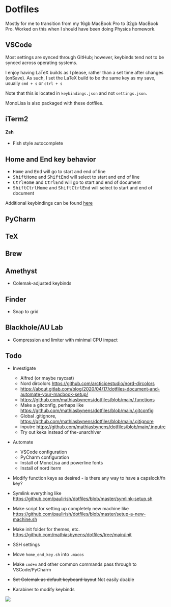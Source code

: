 # Dotfiles
Mostly for me to transition from my 16gb MacBook Pro to 32gb MacBook Pro. 
Worked on this when I should have been doing Physics homework.

## VSCode
Most settings are synced through GitHub; however, keybinds tend not to be synced across operating systems.

I enjoy having LaTeX builds as I please, rather than a set time after changes (onSave). 
As such, I set the LaTeX build to be the same key as my save, usually `cmd + s` or `ctrl + s`

Note that this is located in `keybindings.json` and not `settings.json`.

MonoLisa is also packaged with these dotfiles.

## iTerm2

#### Zsh
- Fish style autocomplete

## Home and End key behavior
- <kbd>Home</kbd> and <kbd>End</kbd> will go to start and end of line
- <kbd>Shift</kbd><kbd>Home</kbd> and <kbd>Shift</kbd><kbd>End</kbd> will select to start and end of line
- <kbd>Ctrl</kbd><kbd>Home</kbd> and <kbd>Ctrl</kbd><kbd>End</kbd> will go to start and end of document
- <kbd>Shift</kbd><kbd>Ctrl</kbd><kbd>Home</kbd> and <kbd>Shift</kbd><kbd>Ctrl</kbd><kbd>End</kbd> will select to start and end of document

Additional keybindings can be found [here](https://blog.victormendonca.com/2020/04/27/how-to-change-macos-key-bindings/)
## PyCharm

## TeX

## Brew

## Amethyst
- Colemak-adjusted keybinds

## Finder
- Snap to grid

## Blackhole/AU Lab
- Compression and limiter with minimal CPU impact

## Todo
- Investigate
    - Alfred (or maybe raycast)
    - Nord dircolors https://github.com/arcticicestudio/nord-dircolors
    - https://about.gitlab.com/blog/2020/04/17/dotfiles-document-and-automate-your-macbook-setup/
    - https://github.com/mathiasbynens/dotfiles/blob/main/.functions
    - Make a gitconfig, perhaps like https://github.com/mathiasbynens/dotfiles/blob/main/.gitconfig
    - Global .gitignore, https://github.com/mathiasbynens/dotfiles/blob/main/.gitignore
    - inputrc https://github.com/mathiasbynens/dotfiles/blob/main/.inputrc
    - Try out keka instead of the-unarchiver

- Automate 
    - VSCode configuration
    - PyCharm configuration
    - Install of MonoLisa and powerline fonts
    - Install of nord iterm

- Modify function keys as desired - is there any way to have a capslock/fn key?
- Symlink everything like https://github.com/paulirish/dotfiles/blob/master/symlink-setup.sh
- Make script for setting up completely new machine like https://github.com/paulirish/dotfiles/blob/master/setup-a-new-machine.sh
- Make init folder for themes, etc. https://github.com/mathiasbynens/dotfiles/tree/main/init
- SSH settings
- Move `home_end_key.sh` into `.macos`
- Make `cmd+m` and other common commands pass through to VSCode/PyCharm
- ~~Set Colemak as default keyboard layout~~ Not easily doable
- Karabiner to modify keybinds

![](https://raw.githubusercontent.com/arcticicestudio/nord-docs/develop/assets/images/nord/repository-footer-separator.svg?sanitize=true)
